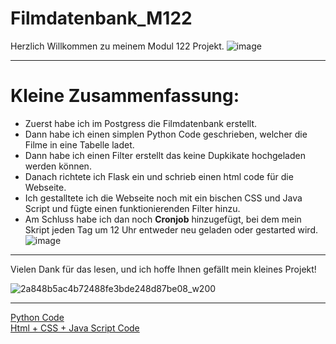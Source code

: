 # Filmdatenbank_M122
Herzlich Willkommen zu meinem Modul 122 Projekt.
![image](https://github.com/AndrinRueeggNoser/Filmdatenbank_M122/assets/145564904/d2fb3d95-7b32-4fc8-ae56-4c2c092c3eea)

___
# Kleine Zusammenfassung:
* Zuerst habe ich im Postgress die Filmdatenbank erstellt. <br>
* Dann habe ich einen simplen Python Code geschrieben, welcher die Filme in eine Tabelle ladet. <br>
* Dann habe ich einen Filter erstellt das keine Dupkikate hochgeladen werden können. <br>
* Danach richtete ich Flask ein und schrieb einen html code für die Webseite. <br>
* Ich gestalltete ich die Webseite noch mit ein bischen CSS und Java Script und fügte einen funktionierenden Filter hinzu. <br>
* Am Schluss habe ich dan noch **Cronjob** hinzugefügt, bei dem mein Skript jeden Tag um 12 Uhr entweder neu geladen oder gestarted wird.
![image](https://github.com/AndrinRueeggNoser/Filmdatenbank_M122/assets/145564904/beb7bd0d-7e70-4153-b457-d7251e2227ad)

___
Vielen Dank für das lesen, und ich hoffe Ihnen gefällt mein kleines Projekt!

![2a848b5ac4b72488fe3bde248d87be08_w200](https://github.com/AndrinRueeggNoser/Filmdatenbank_M122/assets/145564904/88e72c6d-d9f0-4fce-8e9c-075731992c0a)

---
[Python Code](https://github.com/AndrinRueeggNoser/Filmdatenbank_M122/blob/main/M122/Filmdatenbank/Main.py) <br>
[Html + CSS + Java Script Code](https://github.com/AndrinRueeggNoser/Filmdatenbank_M122/blob/main/M122/Filmdatenbank/templates/index.html)
